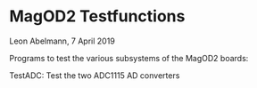 # MagOD2 Testfunctions
Leon Abelmann, 7 April 2019


Programs to test the various subsystems of the MagOD2 boards:


TestADC: Test the two ADC1115 AD converters
